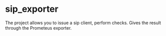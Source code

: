 # sip_exporter
The project allows you to issue a sip client, perform checks. Gives the result through the Prometeus exporter.
